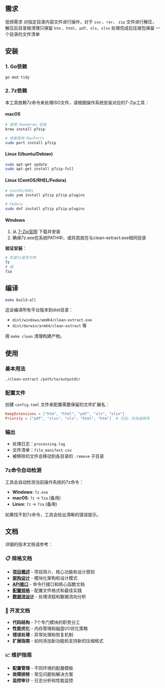 ## 需求
低频需求
对指定目录内容文件进行操作，对于 `iso` 、`rar`、 `zip` 文件进行解压，解压后目录做清理只保留 `htm` 、`html`、`pdf`、`xls`、`xlsx`
处理完成后压缩包保留
一个目录的文件清单

## 安装

### 1. Go依赖
```bash
go mod tidy
```

### 2. 7z依赖
本工具依赖7z命令来处理ISO文件，请根据操作系统安装对应的7-Zip工具：

#### macOS
```bash
# 使用 Homebrew 安装
brew install p7zip

# 或者使用 MacPorts
sudo port install p7zip
```

#### Linux (Ubuntu/Debian)
```bash
sudo apt-get update
sudo apt-get install p7zip-full
```

#### Linux (CentOS/RHEL/Fedora)
```bash
# CentOS/RHEL
sudo yum install p7zip p7zip-plugins

# Fedora
sudo dnf install p7zip p7zip-plugins
```

#### Windows
1. 从 [7-Zip官网](https://www.7-zip.org/) 下载并安装
2. 确保7z.exe在系统PATH中，或将其放在与clean-extract.exe相同目录

**验证安装**：
```bash
# 检查7z是否可用
7z
# 或
7za
```

## 编译
```bash
make build-all
```

这会编译所有平台版本到dist目录：
- `dist/windows/amd64/clean-extract.exe`
- `dist/darwin/arm64/clean-extract` 等

用 `make clean` 清理构建产物。

## 使用

### 基本用法
```bash
./clean-extract /path/to/outputdir
```

### 配置文件
创建 `config.toml` 文件来配置需要保留的文件扩展名：

```toml
KeepExtensions = ["htm", "html", "pdf", "xls", "xlsx"]
Priority = ["pdf", "xlsx", "xls", "html", "htm"]  # 可选，优先级顺序
```

### 输出
- 处理日志：`processing.log`
- 文件清单：`file_manifest.csv`
- 被移除的文件会移动到各目录的 `.remove` 子目录

### 7z命令自动检测
工具会自动检测当前操作系统的7z命令：
- **Windows**: `7z.exe`
- **macOS**: `7z` → `7za` (备用)
- **Linux**: `7z` → `7za` (备用)

如果找不到7z命令，工具会给出清晰的错误提示。

## 文档

详细的技术文档请参考：

### 📋 规格文档
- **[项目概述](docs/spec/overview.md)** - 项目简介、核心功能和设计原则
- **[架构设计](docs/spec/architecture.md)** - 模块化架构和设计模式
- **[API接口](docs/spec/api.md)** - 命令行接口和核心函数文档
- **[配置规格](docs/spec/configuration.md)** - 配置文件格式和最佳实践
- **[数据流设计](docs/spec/dataflow.md)** - 处理流程和数据流向分析

### 🔧 开发文档
- **代码结构** - 7个专门模块的职责分工
- **性能优化** - 内存管理和磁盘I/O优化策略
- **错误处理** - 异常处理和恢复机制
- **扩展指南** - 如何添加新功能和支持新的压缩格式

### 📈 维护指南
- **配置管理** - 不同环境的配置模板
- **故障排除** - 常见问题和解决方案
- **监控审计** - 日志分析和性能监控